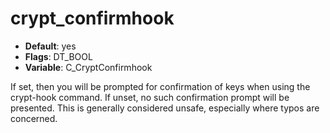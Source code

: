 # crypt_confirmhook

- **Default**: yes
- **Flags**: DT_BOOL
- **Variable**: C_CryptConfirmhook

If set, then you will be prompted for confirmation of keys when using
the crypt-hook command.  If unset, no such confirmation prompt will
be presented.  This is generally considered unsafe, especially where
typos are concerned.
